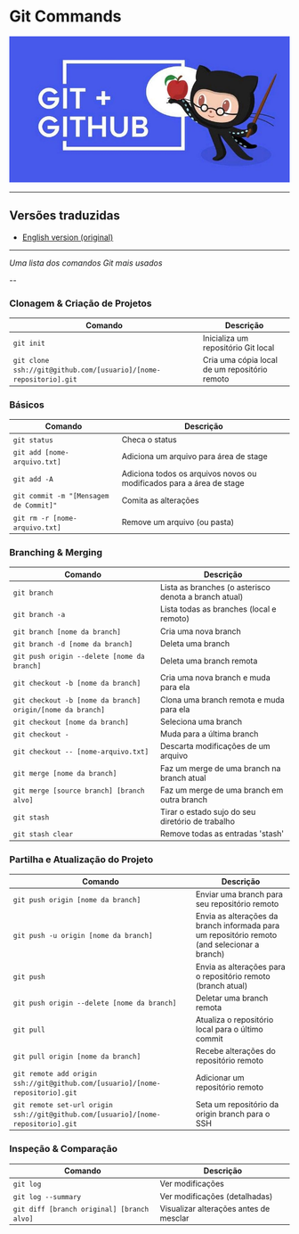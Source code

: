 # Git Commands

![Thumbnail](thumbnail.jpeg)

---

## Versões traduzidas

-   [English version (original)](README.md)

---

_Uma lista dos comandos Git mais usados_

--

### Clonagem & Criação de Projetos

| Comando                                                           | Descrição                                     |
| ----------------------------------------------------------------- | --------------------------------------------- |
| `git init`                                                        | Inicializa um repositório Git local           |
| `git clone ssh://git@github.com/[usuario]/[nome-repositorio].git` | Cria uma cópia local de um repositório remoto |

### Básicos

| Comando                                | Descrição                                                            |
| -------------------------------------- | -------------------------------------------------------------------- |
| `git status`                           | Checa o status                                                       |
| `git add [nome-arquivo.txt]`           | Adiciona um arquivo para área de stage                               |
| `git add -A`                           | Adiciona todos os arquivos novos ou modificados para a área de stage |
| `git commit -m "[Mensagem de Commit]"` | Comita as alterações                                                 |
| `git rm -r [nome-arquivo.txt]`         | Remove um arquivo (ou pasta)                                         |

### Branching & Merging

| Comando                                                    | Descrição                                             |
| ---------------------------------------------------------- | ----------------------------------------------------- |
| `git branch`                                               | Lista as branches (o asterisco denota a branch atual) |
| `git branch -a`                                            | Lista todas as branches (local e remoto)              |
| `git branch [nome da branch]`                              | Cria uma nova branch                                  |
| `git branch -d [nome da branch]`                           | Deleta uma branch                                     |
| `git push origin --delete [nome da branch]`                | Deleta uma branch remota                              |
| `git checkout -b [nome da branch]`                         | Cria uma nova branch e muda para ela                  |
| `git checkout -b [nome da branch] origin/[nome da branch]` | Clona uma branch remota e muda para ela               |
| `git checkout [nome da branch]`                            | Seleciona uma branch                                  |
| `git checkout -`                                           | Muda para a última branch                             |
| `git checkout -- [nome-arquivo.txt]`                       | Descarta modificações de um arquivo                   |
| `git merge [nome da branch]`                               | Faz um merge de uma branch na branch atual            |
| `git merge [source branch] [branch alvo]`                  | Faz um merge de uma branch em outra branch            |
| `git stash`                                                | Tirar o estado sujo do seu diretório de trabalho      |
| `git stash clear`                                          | Remove todas as entradas 'stash'                      |

### Partilha e Atualização do Projeto

| Comando                                                                           | Descrição                                                                                    |
| --------------------------------------------------------------------------------- | -------------------------------------------------------------------------------------------- |
| `git push origin [nome da branch]`                                                | Enviar uma branch para seu repositório remoto                                                |
| `git push -u origin [nome da branch]`                                             | Envia as alterações da branch informada para um repositório remoto (and selecionar a branch) |
| `git push`                                                                        | Envia as alterações para o repositório remoto (branch atual)                                 |
| `git push origin --delete [nome da branch]`                                       | Deletar uma branch remota                                                                    |
| `git pull`                                                                        | Atualiza o repositório local para o último commit                                            |
| `git pull origin [nome da branch]`                                                | Recebe alterações do repositório remoto                                                      |
| `git remote add origin ssh://git@github.com/[usuario]/[nome-repositorio].git`     | Adicionar um repositório remoto                                                              |
| `git remote set-url origin ssh://git@github.com/[usuario]/[nome-repositorio].git` | Seta um repositório da origin branch para o SSH                                              |

### Inspeção & Comparação

| Comando                                    | Descrição                              |
| ------------------------------------------ | -------------------------------------- |
| `git log`                                  | Ver modificações                       |
| `git log --summary`                        | Ver modificações (detalhadas)          |
| `git diff [branch original] [branch alvo]` | Visualizar alterações antes de mesclar |
